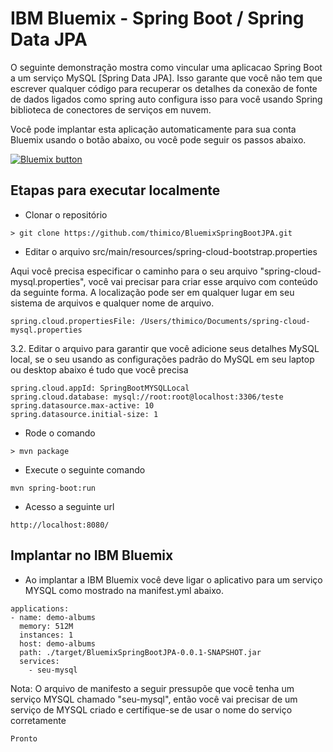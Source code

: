 <h1> IBM Bluemix - Spring Boot / Spring Data JPA </h1>

O seguinte demonstração mostra como vincular uma aplicacao Spring Boot a um serviço MySQL [Spring Data JPA]. 
Isso garante que você não tem que escrever qualquer código para recuperar os detalhes da conexão de fonte de dados ligados como
spring auto configura isso para você usando Spring biblioteca de conectores de serviços em nuvem.

Você pode implantar esta aplicação automaticamente para sua conta Bluemix usando o botão abaixo, ou você pode seguir os passos abaixo.

<a href="https://bluemix.net/deploy?repository=https://github.com/thimico/BluemixSpringBootJPA" target="_blank"><img src="http://bluemix.net/deploy/button.png" alt="Bluemix button" /></a>

<h2> Etapas para executar localmente </h2>

- Clonar o repositório

```
> git clone https://github.com/thimico/BluemixSpringBootJPA.git
```

- Editar o arquivo  src/main/resources/spring-cloud-bootstrap.properties

Aqui você precisa especificar o caminho para o seu  arquivo "spring-cloud-mysql.properties", você vai precisar para criar esse arquivo
com conteúdo da seguinte forma. A localização pode ser em qualquer lugar em seu sistema de arquivos e qualquer nome de arquivo.

```
spring.cloud.propertiesFile: /Users/thimico/Documents/spring-cloud-mysql.properties
```

3.2. Editar o arquivo para garantir que você adicione seus detalhes MySQL local, se o seu usando as configurações padrão do MySQL em seu laptop ou desktop abaixo é tudo que você precisa

```
spring.cloud.appId: SpringBootMYSQLLocal
spring.cloud.database: mysql://root:root@localhost:3306/teste
spring.datasource.max-active: 10
spring.datasource.initial-size: 1
```
 
- Rode o comando

```
> mvn package
```

- Execute o seguinte comando

```
mvn spring-boot:run
```

- Acesso a seguinte url

```
http://localhost:8080/
```

<h2> Implantar no IBM Bluemix  </h2>

- Ao implantar a IBM Bluemix você deve ligar o aplicativo para um serviço MYSQL como mostrado na manifest.yml abaixo.

```
applications:
- name: demo-albums
  memory: 512M
  instances: 1
  host: demo-albums
  path: ./target/BluemixSpringBootJPA-0.0.1-SNAPSHOT.jar
  services:
    - seu-mysql
```

Nota: O arquivo de manifesto a seguir pressupõe que você tenha um serviço MYSQL chamado "seu-mysql", então você vai precisar de um serviço de MYSQL
criado e certifique-se de usar o nome do serviço corretamente


```
Pronto
